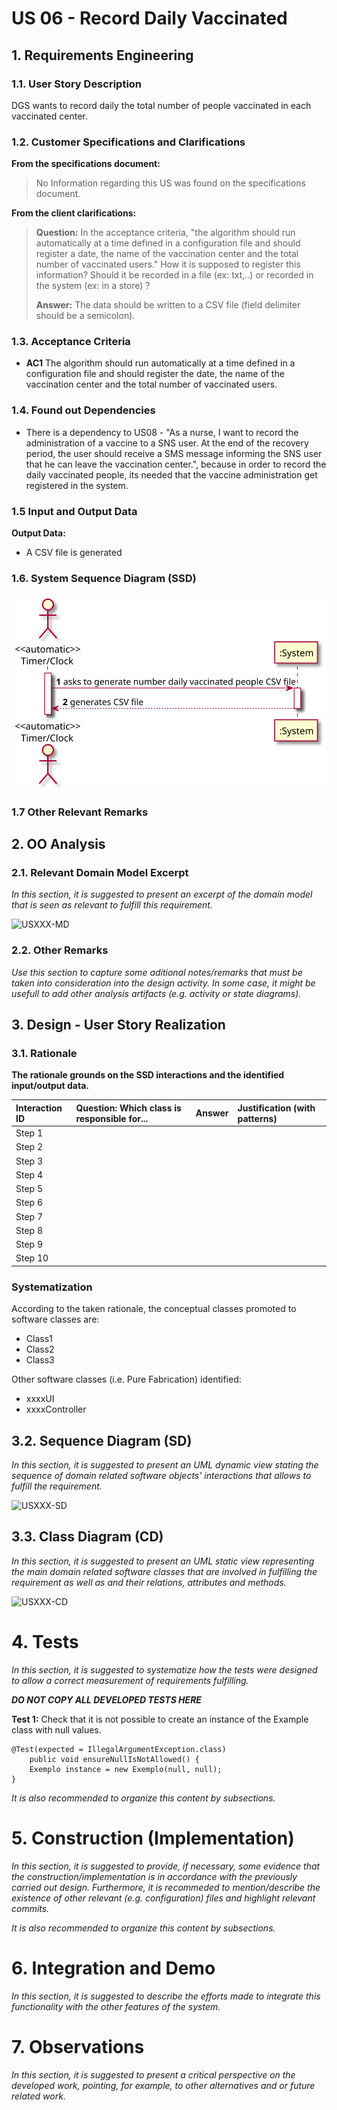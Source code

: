 # US 06 - Record Daily Vaccinated

## 1. Requirements Engineering

### 1.1. User Story Description

DGS wants to record daily the total number of people vaccinated in each vaccinated center.

### 1.2. Customer Specifications and Clarifications

**From the specifications document:**

> No Information regarding this US was found on the specifications document.

**From the client clarifications:**

> **Question:** In the acceptance criteria, "the algorithm should run automatically at a time defined in a configuration file and should register a date, the name of the vaccination center and the total number of vaccinated users." How it is supposed to register this information? Should it be recorded in a file (ex: txt,..) or recorded in the system (ex: in a store) ?
>  
> **Answer:** The data should be written to a CSV file (field delimiter should be a semicolon).


### 1.3. Acceptance Criteria

* **AC1** The algorithm should run automatically at a time defined in a configuration file and should register the date, the name of the vaccination center and the total number of vaccinated users.
  
### 1.4. Found out Dependencies

* There is a dependency to US08 - "As a nurse, I want to record the administration of a vaccine to a SNS user. At the end of the recovery period, the user should receive a SMS message informing the SNS user that he can leave the vaccination center.", because in order to record the daily vaccinated people, its needed that the vaccine administration get registered in the system.
  
### 1.5 Input and Output Data

**Output Data:**

- A CSV file is generated

### 1.6. System Sequence Diagram (SSD)


![US06-SSD](./SSD/US06_SSD.svg)

### 1.7 Other Relevant Remarks



## 2. OO Analysis

### 2.1. Relevant Domain Model Excerpt

_In this section, it is suggested to present an excerpt of the domain model that is seen as relevant to fulfill this requirement._

![USXXX-MD](USXXX-MD.svg)

### 2.2. Other Remarks

_Use this section to capture some aditional notes/remarks that must be taken into consideration into the design activity. In some case, it might be usefull to add other analysis artifacts (e.g. activity or state diagrams)._

## 3. Design - User Story Realization

### 3.1. Rationale

**The rationale grounds on the SSD interactions and the identified input/output data.**

| Interaction ID | Question: Which class is responsible for... | Answer | Justification (with patterns) |
| :------------- | :------------------------------------------ | :----- | :---------------------------- |
| Step 1         |                                             |        |                               |
| Step 2         |                                             |        |                               |
| Step 3         |                                             |        |                               |
| Step 4         |                                             |        |                               |
| Step 5         |                                             |        |                               |
| Step 6         |                                             |        |                               |
| Step 7         |                                             |        |                               |
| Step 8         |                                             |        |                               |
| Step 9         |                                             |        |                               |
| Step 10        |                                             |        |                               |

### Systematization

According to the taken rationale, the conceptual classes promoted to software classes are:

- Class1
- Class2
- Class3

Other software classes (i.e. Pure Fabrication) identified:

- xxxxUI
- xxxxController

## 3.2. Sequence Diagram (SD)

_In this section, it is suggested to present an UML dynamic view stating the sequence of domain related software objects' interactions that allows to fulfill the requirement._

![USXXX-SD](USXXX-SD.svg)

## 3.3. Class Diagram (CD)

_In this section, it is suggested to present an UML static view representing the main domain related software classes that are involved in fulfilling the requirement as well as and their relations, attributes and methods._

![USXXX-CD](USXXX-CD.svg)

# 4. Tests

_In this section, it is suggested to systematize how the tests were designed to allow a correct measurement of requirements fulfilling._

**_DO NOT COPY ALL DEVELOPED TESTS HERE_**

**Test 1:** Check that it is not possible to create an instance of the Example class with null values.

    @Test(expected = IllegalArgumentException.class)
    	public void ensureNullIsNotAllowed() {
    	Exemplo instance = new Exemplo(null, null);
    }

_It is also recommended to organize this content by subsections._

# 5. Construction (Implementation)

_In this section, it is suggested to provide, if necessary, some evidence that the construction/implementation is in accordance with the previously carried out design. Furthermore, it is recommeded to mention/describe the existence of other relevant (e.g. configuration) files and highlight relevant commits._

_It is also recommended to organize this content by subsections._

# 6. Integration and Demo

_In this section, it is suggested to describe the efforts made to integrate this functionality with the other features of the system._

# 7. Observations

_In this section, it is suggested to present a critical perspective on the developed work, pointing, for example, to other alternatives and or future related work._
